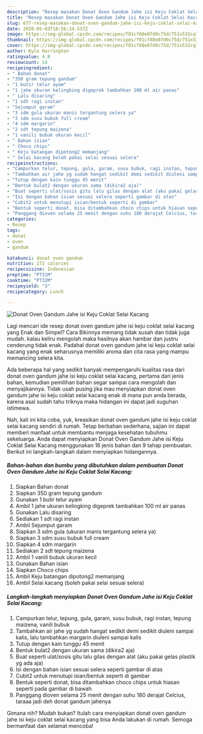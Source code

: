 ```yaml
---
description: "Resep masakan Donat Oven Gandum Jahe isi Keju Coklat Selai Kacang | Langkah Membuat Donat Oven Gandum Jahe isi Keju Coklat Selai Kacang Yang Menggugah Selera"
title: "Resep masakan Donat Oven Gandum Jahe isi Keju Coklat Selai Kacang | Langkah Membuat Donat Oven Gandum Jahe isi Keju Coklat Selai Kacang Yang Menggugah Selera"
slug: 677-resep-masakan-donat-oven-gandum-jahe-isi-keju-coklat-selai-kacang-langkah-membuat-donat-oven-gandum-jahe-isi-keju-coklat-selai-kacang-yang-menggugah-selera
date: 2020-05-03T18:56:24.537Z
image: https://img-global.cpcdn.com/recipes/f01cf88e07d0c75d/751x532cq70/donat-oven-gandum-jahe-isi-keju-coklat-selai-kacang-foto-resep-utama.jpg
thumbnail: https://img-global.cpcdn.com/recipes/f01cf88e07d0c75d/751x532cq70/donat-oven-gandum-jahe-isi-keju-coklat-selai-kacang-foto-resep-utama.jpg
cover: https://img-global.cpcdn.com/recipes/f01cf88e07d0c75d/751x532cq70/donat-oven-gandum-jahe-isi-keju-coklat-selai-kacang-foto-resep-utama.jpg
author: Kyle Harrington
ratingvalue: 4.8
reviewcount: 14
recipeingredient:
- " Bahan donat"
- "350 gram tepung gandum"
- "1 butir telur ayam"
- "1 jahe ukuran kelingking digeprek tambahkan 100 ml air panas"
- " Lalu disaring"
- "1 sdt ragi instan"
- "Sejumput garam"
- "3 sdm gula ukuran manis tergantung selera ya"
- "3 sdm susu bubuk full cream"
- "4 sdm margarin"
- "2 sdt tepung maizena"
- "1 vanili bubuk ukuran kecil"
- " Bahan isian"
- " Choco chips"
- " Keju batangan dipotong2 memanjang"
- " Selai kacang boleh pakai selai sesuai selera"
recipeinstructions:
- "Campurkan telur, tepung, gula, garam, susu bubuk, ragi instan, tepung maizena, vanili bubuk"
- "Tambahkan air jahe yg sudah hangat sedikit demi sedikit diuleni sampai kalis, lalu tambahkan margarin diuleni sampai kalis"
- "Tutup dengan kain tunggu 45 menit"
- "Bentuk bulat2 dengan ukuran sama (dikira2 aja)"
- "Buat seperti ulat/sosis gitu lalu gilas dengan alat (aku pakai gelas plastik yg ada aja)"
- "Isi dengan bahan isian sesuai selera seperti gambar di atas"
- "Cubit2 untuk menutupi isian/bentuk seperti di gambar"
- "Bentuk seperti donat, bisa ditambahkan choco chips untuk hiasan seperti pada gambar di bawah"
- "Panggang dioven selama 25 menit dengan suhu 180 derajat Celcius, taraaa jadi deh donat gandum jahenya"
categories:
- Resep
tags:
- donat
- oven
- gandum

katakunci: donat oven gandum 
nutrition: 172 calories
recipecuisine: Indonesian
preptime: "PT31M"
cooktime: "PT32M"
recipeyield: "3"
recipecategory: Lunch

---
```



![Donat Oven Gandum Jahe isi Keju Coklat Selai Kacang](https://img-global.cpcdn.com/recipes/f01cf88e07d0c75d/751x532cq70/donat-oven-gandum-jahe-isi-keju-coklat-selai-kacang-foto-resep-utama.jpg)

Lagi mencari ide resep donat oven gandum jahe isi keju coklat selai kacang yang Enak dan Simpel? Cara Bikinnya memang tidak susah dan tidak juga mudah. kalau keliru mengolah maka hasilnya akan hambar dan justru cenderung tidak enak. Padahal donat oven gandum jahe isi keju coklat selai kacang yang enak seharusnya memiliki aroma dan cita rasa yang mampu memancing selera kita.



Ada beberapa hal yang sedikit banyak mempengaruhi kualitas rasa dari donat oven gandum jahe isi keju coklat selai kacang, pertama dari jenis bahan, kemudian pemilihan bahan segar sampai cara mengolah dan menyajikannya. Tidak usah pusing jika mau menyiapkan donat oven gandum jahe isi keju coklat selai kacang enak di mana pun anda berada, karena asal sudah tahu triknya maka hidangan ini dapat jadi suguhan istimewa.


Nah, kali ini kita coba, yuk, kreasikan donat oven gandum jahe isi keju coklat selai kacang sendiri di rumah. Tetap berbahan sederhana, sajian ini dapat memberi manfaat untuk membantu menjaga kesehatan tubuhmu sekeluarga. Anda dapat menyiapkan Donat Oven Gandum Jahe isi Keju Coklat Selai Kacang menggunakan 16 jenis bahan dan 9 tahap pembuatan. Berikut ini langkah-langkah dalam menyiapkan hidangannya.

<!--inarticleads1-->

##### Bahan-bahan dan bumbu yang dibutuhkan dalam pembuatan Donat Oven Gandum Jahe isi Keju Coklat Selai Kacang:

1. Siapkan  Bahan donat
1. Siapkan 350 gram tepung gandum
1. Gunakan 1 butir telur ayam
1. Ambil 1 jahe ukuran kelingking digeprek tambahkan 100 ml air panas
1. Gunakan  Lalu disaring
1. Sediakan 1 sdt ragi instan
1. Ambil Sejumput garam
1. Siapkan 3 sdm gula (ukuran manis tergantung selera ya)
1. Siapkan 3 sdm susu bubuk full cream
1. Siapkan 4 sdm margarin
1. Sediakan 2 sdt tepung maizena
1. Ambil 1 vanili bubuk ukuran kecil
1. Gunakan  Bahan isian
1. Siapkan  Choco chips
1. Ambil  Keju batangan dipotong2 memanjang
1. Ambil  Selai kacang (boleh pakai selai sesuai selera)




<!--inarticleads2-->

##### Langkah-langkah menyiapkan Donat Oven Gandum Jahe isi Keju Coklat Selai Kacang:

1. Campurkan telur, tepung, gula, garam, susu bubuk, ragi instan, tepung maizena, vanili bubuk
1. Tambahkan air jahe yg sudah hangat sedikit demi sedikit diuleni sampai kalis, lalu tambahkan margarin diuleni sampai kalis
1. Tutup dengan kain tunggu 45 menit
1. Bentuk bulat2 dengan ukuran sama (dikira2 aja)
1. Buat seperti ulat/sosis gitu lalu gilas dengan alat (aku pakai gelas plastik yg ada aja)
1. Isi dengan bahan isian sesuai selera seperti gambar di atas
1. Cubit2 untuk menutupi isian/bentuk seperti di gambar
1. Bentuk seperti donat, bisa ditambahkan choco chips untuk hiasan seperti pada gambar di bawah
1. Panggang dioven selama 25 menit dengan suhu 180 derajat Celcius, taraaa jadi deh donat gandum jahenya




Gimana nih? Mudah bukan? Itulah cara menyiapkan donat oven gandum jahe isi keju coklat selai kacang yang bisa Anda lakukan di rumah. Semoga bermanfaat dan selamat mencoba!
